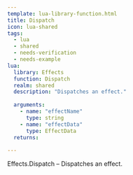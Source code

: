 ```yaml
---
template: lua-library-function.html
title: Dispatch
icon: lua-shared
tags:
  - lua
  - shared
  - needs-verification
  - needs-example
lua:
  library: Effects
  function: Dispatch
  realm: shared
  description: "Dispatches an effect."
  
  arguments:
    - name: "effectName"
      type: string
    - name: "effectData"
      type: EffectData
  returns:
    
---
```


<div class="lua__search__keywords">
Effects.Dispatch &#x2013; Dispatches an effect.
</div>
